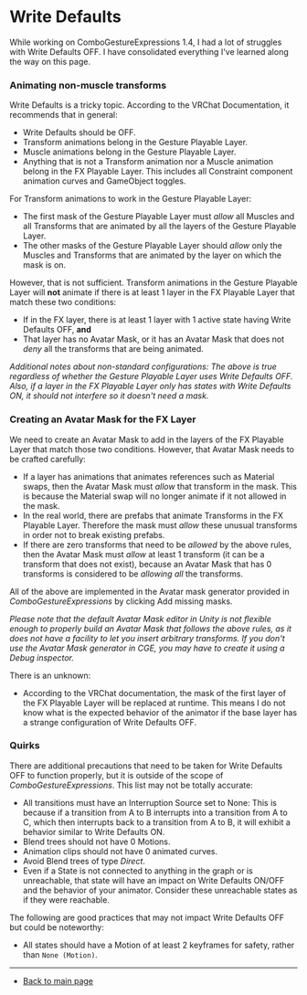 # Write Defaults

While working on ComboGestureExpressions 1.4, I had a lot of struggles with Write Defaults OFF. I have consolidated everything I've learned along the way on this page.

### Animating non-muscle transforms

Write Defaults is a tricky topic. According to the VRChat Documentation, it recommends that in general:

- Write Defaults should be OFF.
- Transform animations belong in the Gesture Playable Layer.
- Muscle animations belong in the Gesture Playable Layer.
- Anything that is not a Transform animation nor a Muscle animation belong in the FX Playable Layer. This includes all Constraint component animation curves and GameObject toggles.

For Transform animations to work in the Gesture Playable Layer:

- The first mask of the Gesture Playable Layer must *allow* all Muscles and all Transforms that are animated by all the layers of the Gesture Playable Layer.
- The other masks of the Gesture Playable Layer should *allow* only the Muscles and Transforms that are animated by the layer on which the mask is on.

However, that is not sufficient. Transform animations in the Gesture Playable Layer will **not** animate if there is at least 1 layer in the FX Playable Layer that match these two conditions:

- If in the FX layer, there is at least 1 layer with 1 active state having Write Defaults OFF, **and**
- That layer has no Avatar Mask, or it has an Avatar Mask that does not *deny* all the transforms that are being animated.

*Additional notes about non-standard configurations: The above is true regardless of whether the Gesture Playable Layer uses Write Defaults OFF. Also, if a layer in the FX Playable Layer only has states with Write Defaults ON, it should not interfere so it doesn't need a mask.*

### Creating an Avatar Mask for the FX Layer

We need to create an Avatar Mask to add in the layers of the FX Playable Layer that match those two conditions. However, that Avatar Mask needs to be crafted carefully:

- If a layer has animations that animates references such as Material swaps, then the Avatar Mask must *allow* that transform in the mask. This is because the Material swap will no longer animate if it not allowed in the mask.
- In the real world, there are prefabs that animate Transforms in the FX Playable Layer. Therefore the mask must *allow* these unusual transforms in order not to break existing prefabs.
- If there are zero transforms that need to be *allowed* by the above rules, then the Avatar Mask must *allow* at least 1 transform (it can be a transform that does not exist), because an Avatar Mask that has 0 transforms is considered to be *allowing all* the transforms.

All of the above are implemented in the Avatar mask generator provided in *ComboGestureExpressions* by clicking <span class="hai-btn">Add missing masks</span>.

*Please note that the default Avatar Mask editor in Unity is not flexible enough to properly build an Avatar Mask that follows the above rules, as it does not have a facility to let you insert arbitrary transforms. If you don't use the Avatar Mask generator in CGE, you may have to create it using a Debug inspector.*

There is an unknown:

- According to the VRChat documentation, the mask of the first layer of the FX Playable Layer will be replaced at runtime. This means I do not know what is the expected behavior of the animator if the base layer has a strange configuration of Write Defaults OFF.

### Quirks

There are additional precautions that need to be taken for Write Defaults OFF to function properly, but it is outside of the scope of *ComboGestureExpressions*. This list may not be totally accurate:

- All transitions must have an Interruption Source set to None: This is because if a transition from A to B interrupts into a transition from A to C, which then interrupts back to a transition from A to B, it will exhibit a behavior similar to Write Defaults ON.
- Blend trees should not have 0 Motions.
- Animation clips should not have 0 animated curves.
- Avoid Blend trees of type *Direct*.
- Even if a State is not connected to anything in the graph or is unreachable, that state will have an impact on Write Defaults ON/OFF and the behavior of your animator. Consider these unreachable states as if they were reachable.

The following are good practices that may not impact Write Defaults OFF but could be noteworthy:
- All states should have a Motion of at least 2 keyframes for safety, rather than `None (Motion)`.

---

- [Back to main page](index.md)

